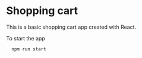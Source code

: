 # Shopping cart 

This is a basic shopping cart app created with React.

To start the app
```npm
  npm run start
  ```